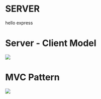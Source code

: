 # SERVER 
hello express

# Server - Client Model
![](https://upload.wikimedia.org/wikipedia/commons/thumb/c/c9/Client-server-model.svg/1200px-Client-server-model.svg.png)

# MVC Pattern

![](https://upload.wikimedia.org/wikipedia/commons/thumb/a/a0/MVC-Process.svg/1200px-MVC-Process.svg.png)